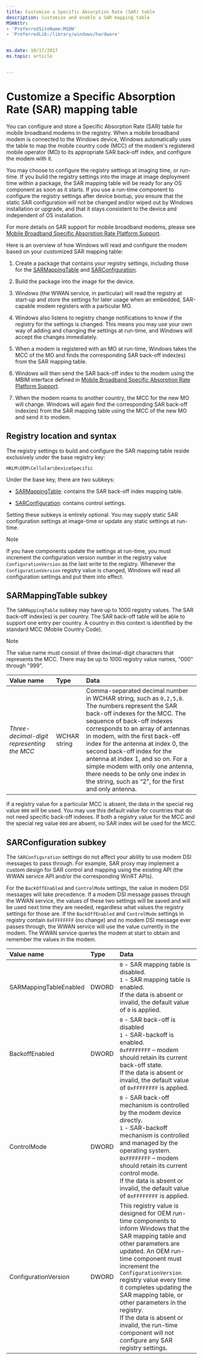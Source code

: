 ```yaml
---
title: Customize a Specific Absorption Rate (SAR) table
description: Customize and enable a SAR mapping table
MSHAttr:
- 'PreferredSiteName:MSDN'
- 'PreferredLib:/library/windows/hardware'


ms.date: 10/17/2017
ms.topic: article


---
```

# Customize a Specific Absorption Rate (SAR) mapping table

You can configure and store a Specific Absorption Rate (SAR) table for mobile broadband modems in the registry. When a mobile broadband modem is connected to the Windows device, Windows automatically uses the table to map the mobile country code (MCC) of the modem's registered mobile operator (MO) to its appropriate SAR back-off index, and configure the modem with it.

You may choose to configure the registry settings at imaging time, or run-time. If you build the registry settings into the image at image deployment time within a package, the SAR mapping table will be ready for any OS component as soon as it starts. If you use a run-time component to configure the registry settings after device bootup, you ensure that the static SAR configuration will not be changed and/or wiped out by Windows installation or upgrade, and that it stays consistent to the device and independent of OS installation.

For more details on SAR support for mobile broadband modems, please see [Mobile Broadband Specific Absorption Rate Platform Support](https://docs.microsoft.com/en-us/windows-hardware/drivers/network/mb-sar-platform-support).

Here is an overview of how Windows will read and configure the modem based on your customized SAR mapping table:

1. Create a package that contains your registry settings, including those for the [SARMappingTable](#sar-mapping-table) and [SARConfiguration](#sar-configuration).

1. Build the package into the image for the device.

1. Windows (the WWAN service, in particular) will read the registry at start-up and store the settings for later usage when an embedded, SAR-capable modem registers with a particular MO.

1. Windows also listens to registry change notifications to know if the registry for the settings is changed. This means you may use your own way of adding and changing the settings at run-time, and Windows will accept the changes immediately.

1. When a modem is registered with an MO at run-time, Windows takes the MCC of the MO and finds the corresponding SAR back-off index(es) from the SAR mapping table.

1. Windows will then send the SAR back-off index to the modem using the MBIM interface defined in [Mobile Broadband Specific Absorption Rate Platform Support](https://docs.microsoft.com/en-us/windows-hardware/drivers/network/mb-sar-platform-support).

1. When the modem roams to another country, the MCC for the new MO will change. Windows will again find the corresponding SAR back-off index(es) from the SAR mapping table using the MCC of the new MO and send it to modem.

## Registry location and syntax

The registry settings to build and configure the SAR mapping table reside exclusively under the base registry key: 

`HKLM\OEM\Cellular\DeviceSpecific`

Under the base key, there are two subkeys:

* [SARMappingTable](#sar-mapping-table): contains the SAR back-off index mapping table.

* [SARConfiguration](#sar-configuration): contains control settings.

Setting these subkeys is entirely optional. You may supply static SAR configuration settings at image-time or update any static settings at run-time. 

> [!Note]
> If you have components update the settings at run-time, you must increment the configuration version number in the registry value `ConfigurationVersion` as the last write to the registry. Whenever the `ConfigurationVersion` registry value is changed, Windows will read all configuration settings and put them into effect.

## <a name="sar-mapping-table"></a>SARMappingTable subkey

The `SARMappingTable` subkey may have up to 1000 registry values. The SAR back-off index(es) is per country. The SAR back-off table will be able to support one entry per country. A country in this context is identified by the standard MCC (Mobile Country Code).

> [!Note]
> The value name must consist of three decimal-digit characters that represents the MCC. There may be up to 1000 registry value names, "000" through "999".

| Value name                                 | Type                        | Data                                                                               |
|:-------------------------------------------|:----------------------------|:-----------------------------------------------------------------------------------|
| *Three-decimal-digit representing the MCC* | WCHAR string                | Comma-separated decimal number in WCHAR string, such as `0,2,5,8`. The numbers represent the SAR back-off indexes for the MCC. The sequence of back-off indexes corresponds to an array of antennas in modem, with the first back-off index for the antenna at index 0, the second back-off index for the antenna at index 1, and so on. For a simple modem with only one antenna, there needs to be only one index in the string, such as “2”, for the first and only antenna.          |

If a registry value for a particular MCC is absent, the data in the special reg value `000` will be used. You may use this default value for countries that do not need specific back-off indexes. If both a registry value for the MCC and the special reg value `000` are absent, no SAR index will be used for the MCC.

## <a name="sar-configuration"></a>SARConfiguration subkey

The `SARConfiguration` settings do not affect your ability to use modem DSI messages to pass through. For example, SAR proxy may implement a custom design for SAR control and mapping using the existing API (the WWAN service API and/or the corresponding WinRT APIs).

For the `BackOffEnabled` and `ControlMode` settings, the value in modem DSI messages will take precedence. If a modem DSI message passes through the WWAN service, the values of these two settings will be saved and will be used next time they are needed, regardless what values the registry settings for those are. If the `BackOffEnabled` and `ControlMode` settings in registry contain `0xFFFFFFFF` (no change) and no modem DSI message ever passes through, the WWAN service will use the value currently in the modem. The WWAN service queries the modem at start to obtain and remember the values in the modem.

| Value name                                 | Type                        | Data                                                                               |
|:-------------------------------------------|:----------------------------|:-----------------------------------------------------------------------------------|
| SARMappingTableEnabled                     | DWORD                       | `0` - SAR mapping table is disabled. <br/> `1` - SAR mapping table is enabled. <br/> If the data is absent or invalid, the default value of `0` is applied.                                                                                             |
| BackoffEnabled                             | DWORD                       | `0` - SAR back-off is disabled <br/> `1` - SAR-backoff is enabled. <br/> `0xFFFFFFFF` – modem should retain its current back-off state. <br/> If the data is absent or invalid, the default value of `0xFFFFFFFF` is applied.                           |
| ControlMode                                | DWORD                       | `0` - SAR back-off mechanism is controlled by the modem device directly. <br/> `1` - SAR-backoff mechanism is controlled and managed by the operating system. <br/> `0xFFFFFFFF` – modem should retain its current control mode. <br/> If the data is absent or invalid, the default value of `0xFFFFFFFF` is applied.                                                                                                |
| ConfigurationVersion                       | DWORD                       | This registry value is designed for OEM run-time components to inform Windows that the SAR mapping table and other parameters are updated. An OEM run-time component must increment the `ConfigurationVersion` registry value every time it completes updating the SAR mapping table, or other parameters in the registry.<br/> If the data is absent or invalid, the run-time component will not configure any SAR registry settings.                                                                                                                                                       |
